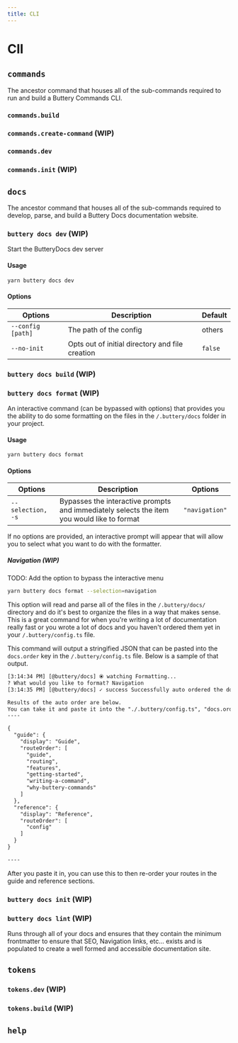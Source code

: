 ```yaml
---
title: CLI
---
```


# ClI

## `commands`

The ancestor command that houses all of the sub-commands required to run and build a Buttery Commands CLI.

### `commands.build`

### `commands.create-command` (WIP)

### `commands.dev`

### `commands.init` (WIP)

## `docs`

The ancestor command that houses all of the sub-commands required to develop, parse, and build a Buttery Docs documentation website.

### `buttery docs dev` (WIP)

Start the ButteryDocs dev server

#### Usage

```sh
yarn buttery docs dev
```

#### Options

| Options           | Description                                     | Default |
| ----------------- | ----------------------------------------------- | ------- |
| `--config [path]` | The path of the config                          | others  |
| `--no-init`       | Opts out of initial directory and file creation | `false` |

### `buttery docs build` (WIP)

### `buttery docs format` (WIP)

An interactive command (can be bypassed with options) that provides you the ability to do some formatting on the files in the `/.buttery/docs` folder in your project.

#### Usage

```sh
yarn buttery docs format
```

#### Options

| Options           | Description                                                                                | Options        |
| ----------------- | ------------------------------------------------------------------------------------------ | -------------- |
| `--selection, -s` | Bypasses the interactive prompts and immediately selects the item you would like to format | `"navigation"` |

If no options are provided, an interactive prompt will appear that will allow you to select what you want to do with the formatter.

##### Navigation (WIP)

TODO: Add the option to bypass the interactive menu

```sh
yarn buttery docs format --selection=navigation
```

This option will read and parse all of the files in the `/.buttery/docs/` directory and do it's best to organize the files in a way that makes sense. This is a great command for when you're writing a lot of documentation really fast or you wrote a lot of docs and you haven't ordered them yet in your `/.buttery/config.ts` file.

This command will output a stringified JSON that can be pasted into the `docs.order` key in the `/.buttery/config.ts` file. Below is a sample of that output.

```txt
[3:14:34 PM] [@buttery/docs] ⦿ watching Formatting...
? What would you like to format? Navigation
[3:14:35 PM] [@buttery/docs] ✓ success Successfully auto ordered the documentation files.

Results of the auto order are below.
You can take it and paste it into the "./.buttery/config.ts", "docs.order" key.
----

{
  "guide": {
    "display": "Guide",
    "routeOrder": [
      "guide",
      "routing",
      "features",
      "getting-started",
      "writing-a-command",
      "why-buttery-commands"
    ]
  },
  "reference": {
    "display": "Reference",
    "routeOrder": [
      "config"
    ]
  }
}

----
```

After you paste it in, you can use this to then re-order your routes in the guide and reference sections.

### `buttery docs init` (WIP)

### `buttery docs lint` (WIP)

Runs through all of your docs and ensures that they contain the minimum frontmatter to ensure that SEO, Navigation links, etc... exists and is populated to create a well formed and accessible documentation site.

## `tokens`

### `tokens.dev` (WIP)

### `tokens.build` (WIP)

## `help`
